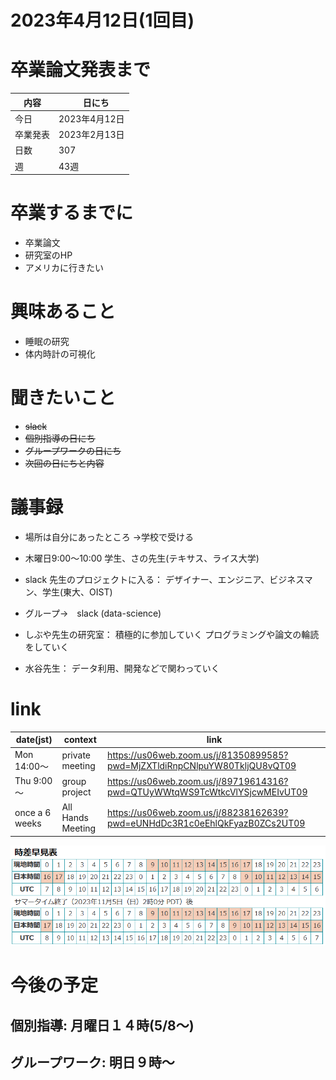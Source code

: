 # 2023年4月12日(1回目)

# 卒業論文発表まで

<!-- generate table -->
| 内容|　日にち  |
| --- | --- |
|今日| 2023年4月12日 |
|卒業発表|2023年2月13日  |
|日数|307|
|週|43週|

# 卒業するまでに
- 卒業論文
- 研究室のHP
- アメリカに行きたい

# 興味あること
- 睡眠の研究
- 体内時計の可視化


# 聞きたいこと
- ~~slack~~
- ~~個別指導の日にち~~
- ~~グループワークの日にち~~
- ~~次回の日にちと内容~~


# 議事録
- 場所は自分にあったところ
→学校で受ける

- 木曜日9:00～10:00
学生、さの先生(テキサス、ライス大学)

- slack
先生のプロジェクトに入る：
デザイナー、エンジニア、ビジネスマン、学生(東大、OIST)

- グループ→　slack (data-science)

- しぶや先生の研究室：
積極的に参加していく
プログラミングや論文の輪読をしていく

- 水谷先生：
データ利用、開発などで関わっていく

# link
<!-- table -->
|date(jst)|context|link|
| --- | --- | --- |
|Mon 14:00～|private meeting|https://us06web.zoom.us/j/81350899585?pwd=MjZXTldiRnpCNlpuYW80TkljQU8vQT09|
|Thu 9:00～|group project|https://us06web.zoom.us/j/89719614316?pwd=QTUyWWtqWS9TcWtkcVlYSjcwMEIvUT09|
|once a 6 weeks|All Hands Meeting|https://us06web.zoom.us/j/88238162639?pwd=eUNHdDc3R1c0eEhlQkFyazB0ZCs2UT09|


![](img/2023-04-12-18-45-23.png)


# 今後の予定

## 個別指導: 月曜日１４時(5/8～)

## グループワーク: 明日９時～